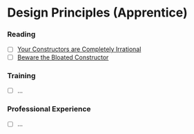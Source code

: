 # Design Principles (Apprentice)

### Reading
- [ ] [Your Constructors are Completely Irrational](https://blog.thecodewhisperer.com/permalink/your-constructors-are-completely-irrational)
- [ ] [Beware the Bloated Constructor](https://daedtech.com/beware-the-bloated-constructor/)

### Training
- [ ] ...

### Professional Experience
- [ ] ...
